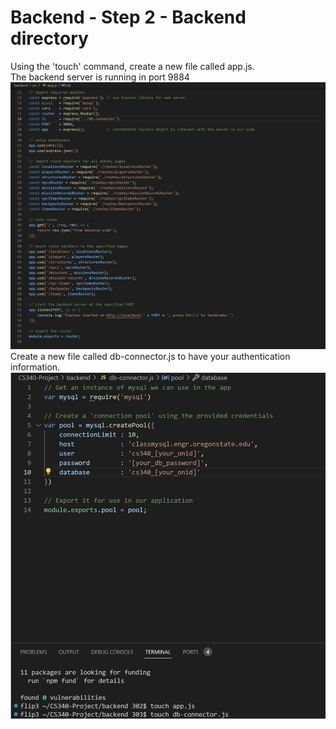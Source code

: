 # Backend - Step 2 - Backend directory
Using the 'touch' command, create a new file called app.js. <br>
The backend server is running in port 9884 <br>
![app.js file](https://github.com/scott5Tots/react-starter-app/blob/main/Step%202/assets/Appjs.jpg)
Create a new file called db-connector.js to have your authentication information. <br>
![app.js file](https://github.com/scott5Tots/react-starter-app/blob/main/Step%202/assets/db-connector.js.png)
